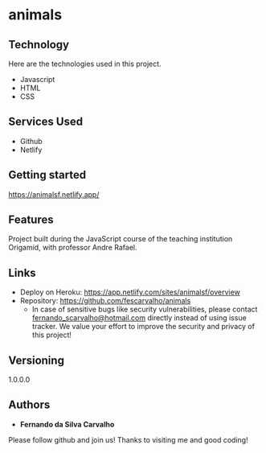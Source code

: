 # animals


## Technology 

Here are the technologies used in this project.

* Javascript
* HTML
* CSS

## Services Used

* Github
* Netlify


## Getting started

https://animalsf.netlify.app/

## Features

Project built during the JavaScript course of the teaching institution Origamid, with professor Andre Rafael.

## Links
  - Deploy on Heroku: https://app.netlify.com/sites/animalsf/overview
  - Repository: https://github.com/fescarvalho/animals
    - In case of sensitive bugs like security vulnerabilities, please contact
     fernando_scarvalho@hotmail.com directly instead of using issue tracker. We value your effort
      to improve the security and privacy of this project!

  ## Versioning

  1.0.0.0


  ## Authors

  * **Fernando da Silva Carvalho** 

  Please follow github and join us!
  Thanks to visiting me and good coding!

